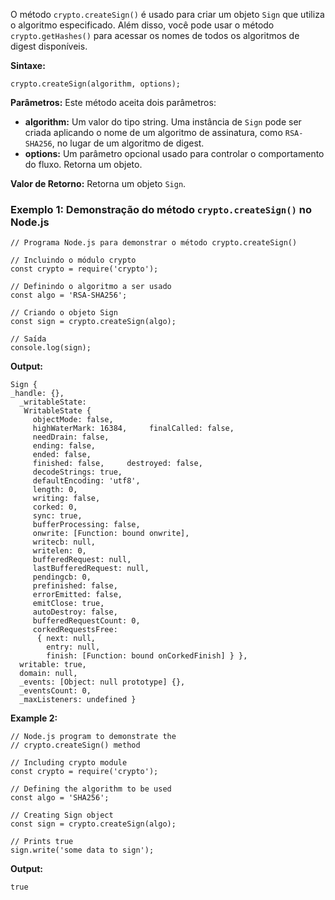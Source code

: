 O método `crypto.createSign()` é usado para criar um objeto `Sign` que utiliza o algoritmo especificado. Além disso, você pode usar o método `crypto.getHashes()` para acessar os nomes de todos os algoritmos de digest disponíveis.

**Sintaxe:**

```
crypto.createSign(algorithm, options);
```

**Parâmetros:** Este método aceita dois parâmetros:

- **algorithm:** Um valor do tipo string. Uma instância de `Sign` pode ser criada aplicando o nome de um algoritmo de assinatura, como `RSA-SHA256`, no lugar de um algoritmo de digest.
- **options:** Um parâmetro opcional usado para controlar o comportamento do fluxo. Retorna um objeto.

**Valor de Retorno:** Retorna um objeto `Sign`.

### **Exemplo 1:** Demonstração do método `crypto.createSign()` no Node.js

```
// Programa Node.js para demonstrar o método crypto.createSign()

// Incluindo o módulo crypto
const crypto = require('crypto');

// Definindo o algoritmo a ser usado
const algo = 'RSA-SHA256';

// Criando o objeto Sign
const sign = crypto.createSign(algo);

// Saída
console.log(sign);
```

**Output:**

```
Sign {
_handle: {},
  _writableState:
   WritableState {
     objectMode: false,
     highWaterMark: 16384,     finalCalled: false,
     needDrain: false,
     ending: false,
     ended: false,
     finished: false,     destroyed: false,
     decodeStrings: true,
     defaultEncoding: 'utf8',
     length: 0,
     writing: false,
     corked: 0,
     sync: true,
     bufferProcessing: false,
     onwrite: [Function: bound onwrite],
     writecb: null,
     writelen: 0,
     bufferedRequest: null,
     lastBufferedRequest: null,
     pendingcb: 0,
     prefinished: false,
     errorEmitted: false,
     emitClose: true,
     autoDestroy: false,
     bufferedRequestCount: 0,
     corkedRequestsFree:
      { next: null,
        entry: null,
        finish: [Function: bound onCorkedFinish] } },
  writable: true,
  domain: null,
  _events: [Object: null prototype] {},
  _eventsCount: 0,
  _maxListeners: undefined }
```

**Example 2:**

```
// Node.js program to demonstrate the 
// crypto.createSign() method 

// Including crypto module 
const crypto = require('crypto'); 

// Defining the algorithm to be used 
const algo = 'SHA256'; 

// Creating Sign object 
const sign = crypto.createSign(algo); 

// Prints true 
sign.write('some data to sign'); 
```

**Output:**
```
true
```

